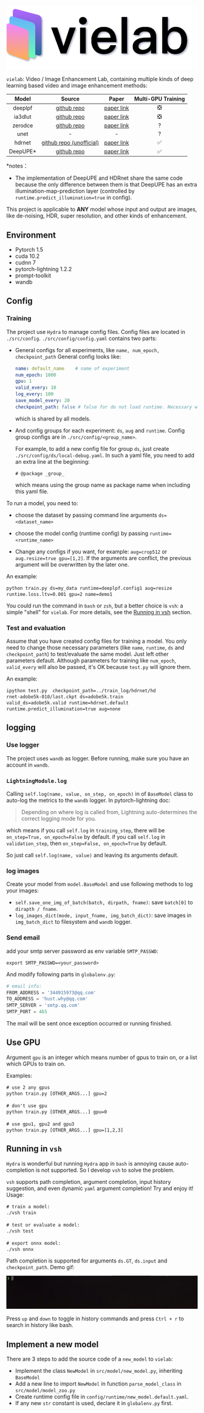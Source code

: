 [comment]: <> (# vielab)

![logo](./figures/logo.png)

`vielab`: Video / Image Enhancement Lab, containing multiple kinds of deep learning based video and image enhancement methods:


|Model|Source|Paper | Multi-GPU Training
|:---:|:---:|:---: | :---: 
|deeplpf|[github repo](https://github.com/sjmoran/DeepLPF)|[paper link](https://arxiv.org/abs/2003.13985) | ❎
|ia3dlut|[github repo](https://github.com/HuiZeng/Image-Adaptive-3DLUT)|[paper link](https://www4.comp.polyu.edu.hk/~cslzhang/paper/PAMI_LUT.pdf) | ❎
|zerodce| [github repo](https://github.com/Li-Chongyi/Zero-DCE) | [paper link](http://openaccess.thecvf.com/content_CVPR_2020/papers/Guo_Zero-Reference_Deep_Curve_Estimation_for_Low-Light_Image_Enhancement_CVPR_2020_paper.pdf) | ?
|unet| - | - | ?
|hdrnet| [github repo (unofficial)](https://github.com/creotiv/hdrnet-pytorch) | [paper link](https://groups.csail.mit.edu/graphics/hdrnet/data/hdrnet.pdf) | ✅
|DeepUPE*| [github repo](https://github.com/dvlab-research/DeepUPE) | [paper link](https://drive.google.com/file/d/1CCd0NVEy0yM2ulcrx44B1bRPDmyrgNYH/view?usp=sharing) | ✅

*notes：

- The implementation of DeepUPE and HDRnet share the same code because the only difference between them is that DeepUPE has an extra illumination-map-prediction layer (controlled by `runtime.predict_illumination=true` in config).

This project is applicable to **ANY** model whose input and output are images, like de-noising,
HDR, super resolution, and other kinds of enhancement.

## Environment

- Pytorch 1.5
- cuda 10.2
- cudnn 7
- pytorch-lightning 1.2.2
- prompt-toolkit
- wandb

## Config

### Training

The project use `Hydra` to manage config files. Config files are located in `./src/config`. `./src/config/config.yaml`
contains two parts: 
- General configs for all experiments, like `name, num_epoch, checkpoint_path`
  General config looks like:
  
  ```yaml
  name: default_name    # name of experiment
  num_epoch: 1000
  gpu: 1
  valid_every: 10
  log_every: 100
  save_model_every: 20
  checkpoint_path: false # false for do not load runtime. Necessary when testing.
  ```
  
  which is shared by all models.
  

- And config groups for each experiment: `ds`, `aug` and `runtime`. Config group configs are in `./src/config/<group_name>`.
  
  For example, to add a new config file for group `ds`, just create `./src/config/ds/local-debug.yaml`. In such a yaml file, you need to add an extra line at the beginning:
  
  ```
  # @package _group_
  ```

  which means using the group name as package name when including this yaml file.
  
To run a model, you need to:

- choose the dataset by passing command line arguments `ds=<dataset_name>`
- choose the model config (runtime config) by passing `runtime=<runtime_name>`

- Change any configs if you want, for example: `aug=crop512` or `aug.resize=true gpu=[1,2]`. If the
  arguments are conflict, the previous argument will be overwritten by the later one.

An example:

```shell
python train.py ds=my_data runtime=deeplpf.config1 aug=resize runtime.loss.ltv=0.001 gpu=2 name=demo1
```

You could run the command in `bash` or `zsh`, but a better choice is `vsh`: a simple "shell" for `vielab`. For more details, see the [Running in vsh](#running) section.

### Test and evaluation

Assume that you have created config files for training a model. You only need to change those necessary parameters (like `name`, `runtime`, `ds` and `checkpoint_path`) to test/evaluate the same model. Just left other parameters default. Although parameters for training like `num_epoch`, `valid_every` will also be passed, it's OK because `test.py` will ignore them.

An example:

```shell
ipython test.py  checkpoint_path=../train_log/hdrnet/hd
rnet-adobe5k-010/last.ckpt ds=adobe5k.train
valid_ds=adobe5k.valid runtime=hdrnet.default
runtime.predict_illumination=true aug=none
```

## logging

### Use logger

The project uses `wandb` as logger. Before running, make sure you have an account in `wandb`.

### `LightningModule.log`

Calling `self.log(name, value, on_step, on_epoch)` in
of `BaseModel` class to auto-log the metrics to the `wandb` logger. In pytorch-lightning doc:

> Depending on where log is called from, Lightning auto-determines the correct logging mode for you.

which means if you call `self.log` in `training_step`, there will be
`on_step=True, on_epoch=False` by default. if you call `self.log` in `validation_step`, then `on_step=False, on_epoch=True` by default.

So just call `self.log(name, value)` and leaving its arguments default.

### log images

Create your model from `model.BaseModel` and use following methods to log your images:

- `self.save_one_img_of_batch(batch, dirpath, fname)`: save `batch[0]` to `dirapth / fname`.
- `log_images_dict(mode, input_fname, img_batch_dict)`: save images in `img_batch_dict` to filesystem and `wandb` logger.

### Send email

add your smtp server password as env variable `SMTP_PASSWD`:

```shell
export SMTP_PASSWD=<your_password>
```

And modify following parts in `globalenv.py`:

```python
# email info:
FROM_ADDRESS = '344915973@qq.com'
TO_ADDRESS = 'hust.why@qq.com'
SMTP_SERVER = 'smtp.qq.com'
SMTP_PORT = 465
```

The mail will be sent once exception occurred or running finished.

## Use GPU

Argument `gpu` is an integer which means number of gpus to train on, or a list which GPUs to train on.

Examples:

```shell
# use 2 any gpus
python train.py [OTHER_ARGS...] gpu=2     

# don't use gpu
python train.py [OTHER_ARGS...] gpu=0     

# use gpu1, gpu2 and gpu3
python train.py [OTHER_ARGS...] gpu=[1,2,3]
```


## <a name="running"></a> Running in `vsh`

`Hydra` is wonderful but running `Hydra` app in `bash` is annoying cause auto-completion is not supported. So I develop `vsh` to solve the problem.

`vsh` supports path completion, argument completion, input history suggestion, and even dynamic `yaml` argument completion! Try and enjoy it! Usage:

```shell
# train a model:
./vsh train

# test or evaluate a model:
./vsh test

# export onnx model:
./vsh onnx
```

Path completion is supported for arguments `ds.GT`, `ds.input` and `checkpoint_path`. Demo gif:

![demo gif](figures/output.gif)

Press `up` and `down` to toggle in history commands and press `Ctrl + r` to search in history like bash.

## Implement a new model

There are 3 steps to add the source code of a `new_model` to `vielab`:

- Implement the class `NewModel` in `src/model/new_model.py`, inheriting `BaseModel`
- Add a new line to import `NewModel` in function  `parse_model_class` in `src/model/model_zoo.py`
- Create runtime config file in `config/runtime/new_model.default.yaml`.
- If any new `str` constant is used, declare it in `globalenv.py` first.